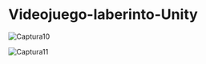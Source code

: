 # Videojuego-laberinto-Unity
![Captura10](https://github.com/HelenaPolo/Videojuego-laberinto-Unity/assets/113515859/b4d9417f-c636-4a64-baa3-b1f63909f5c3)

![Captura11](https://github.com/HelenaPolo/Videojuego-laberinto-Unity/assets/113515859/033e4da2-3c1d-46c4-b0bb-6c7cd724f1e6)
